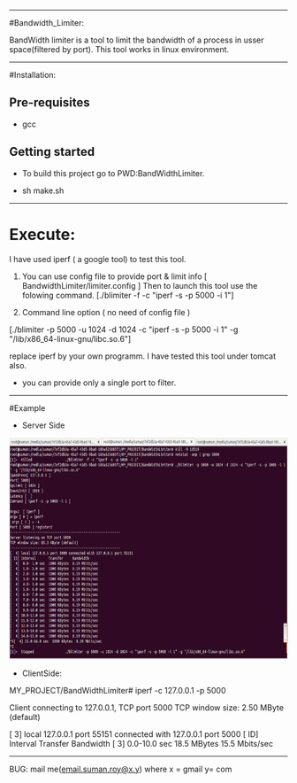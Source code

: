 -------------------------------------------------------------
#Bandwidth_Limiter:

BandWidth limiter is a tool to limit the bandwidth of a process in usser space(filtered by port).
 This tool works in linux environment.

------------------------------------------------------------

#Installation:

Pre-requisites
--------------

- gcc


Getting started
--------------
 - To build this project go to PWD:BandWidthLimiter.
 
 - sh make.sh

--------------------------------------------------------

# Execute:

I have used iperf ( a google tool) to test this tool.

1. You can use config file to provide port & limit info [ BandwidthLimiter/limiter.config ]
   Then to launch this tool use the folowing command. 
  [./blimiter -f -c "iperf -s -p 5000 -i 1"]

2. Command line option ( no need of config file )

[./blimiter -p 5000 -u 1024 -d 1024 -c "iperf -s -p 5000 -i 1" -g "/lib/x86_64-linux-gnu/libc.so.6"]

 replace iperf by your own programm. I have tested this tool under tomcat also.

 - you can provide only a single port to filter.

-----------------------------------------------------

#Example

- Server Side

<img src="PrtSc/1.png" height="400" alt="ServerSide"/> 

- ClientSide:

MY_PROJECT/BandWidthLimiter# iperf -c 127.0.0.1 -p 5000


Client connecting to 127.0.0.1, TCP port 5000
TCP window size: 2.50 MByte (default)


[  3] local 127.0.0.1 port 55151 connected with 127.0.0.1 port 5000
[ ID] Interval       Transfer     Bandwidth
[  3]  0.0-10.0 sec  18.5 MBytes  15.5 Mbits/sec


---------------------------------------------------

BUG: mail me(email.suman.roy@x.y) where x = gmail
                                  y= com

